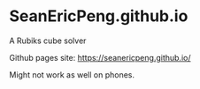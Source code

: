# SeanEricPeng.github.io
A Rubiks cube solver

Github pages site: https://seanericpeng.github.io/

Might not work as well on phones.
